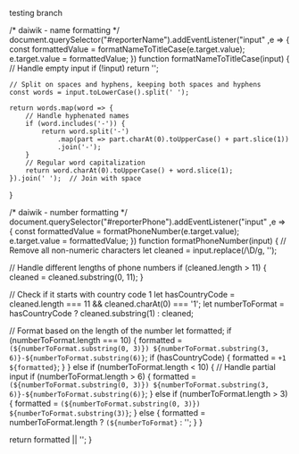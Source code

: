 testing branch

/* daiwik - name formatting */
document.querySelector("#reporterName").addEventListener("input" ,e => {
  const formattedValue = formatNameToTitleCase(e.target.value);
        e.target.value = formattedValue;
})
function formatNameToTitleCase(input) {
    // Handle empty input
    if (!input) return '';
    
    // Split on spaces and hyphens, keeping both spaces and hyphens
    const words = input.toLowerCase().split(' ');
    
    return words.map(word => {
        // Handle hyphenated names
        if (word.includes('-')) {
            return word.split('-')
                .map(part => part.charAt(0).toUpperCase() + part.slice(1))
                .join('-');
        }
        // Regular word capitalization
        return word.charAt(0).toUpperCase() + word.slice(1);
    }).join(' ');  // Join with space
}

/* daiwik - number formatting */
document.querySelector("#reporterPhone").addEventListener("input" ,e => {
  const formattedValue = formatPhoneNumber(e.target.value);
        e.target.value = formattedValue;
})
function formatPhoneNumber(input) {
  // Remove all non-numeric characters
  let cleaned = input.replace(/\D/g, '');
  
  // Handle different lengths of phone numbers
  if (cleaned.length > 11) {
      cleaned = cleaned.substring(0, 11);
  }
  
  // Check if it starts with country code 1
  let hasCountryCode = cleaned.length === 11 && cleaned.charAt(0) === '1';
  let numberToFormat = hasCountryCode ? cleaned.substring(1) : cleaned;
  
  // Format based on the length of the number
  let formatted;
  if (numberToFormat.length === 10) {
      formatted = `(${numberToFormat.substring(0, 3)}) ${numberToFormat.substring(3, 6)}-${numberToFormat.substring(6)}`;
      if (hasCountryCode) {
          formatted = `+1 ${formatted}`;
      }
  } else if (numberToFormat.length < 10) {
      // Handle partial input
      if (numberToFormat.length > 6) {
          formatted = `(${numberToFormat.substring(0, 3)}) ${numberToFormat.substring(3, 6)}-${numberToFormat.substring(6)}`;
      } else if (numberToFormat.length > 3) {
          formatted = `(${numberToFormat.substring(0, 3)}) ${numberToFormat.substring(3)}`;
      } else {
          formatted = numberToFormat.length ? `(${numberToFormat}` : '';
      }
  }
  
  return formatted || '';
}
